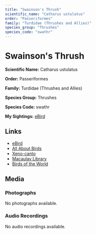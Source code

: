 ```yaml
---
title: "Swainson's Thrush"
scientific_name: "Catharus ustulatus"
order: "Passeriformes"
family: "Turdidae (Thrushes and Allies)"
species_group: "Thrushes"
species_code: "swathr"
---
```


# Swainson's Thrush

**Scientific Name:** Catharus ustulatus

**Order:** Passeriformes

**Family:** Turdidae (Thrushes and Allies)

**Species Group:** Thrushes

**Species Code:** swathr

**My Sightings:** [eBird](https://ebird.org/lifelist?r=world&time=life&spp=swathr)

## Links
* [eBird](https://ebird.org/species/swathr) 
* [All About Birds](https://www.allaboutbirds.org/guide/swathr) 
* [Xeno-canto](https://www.xeno-canto.org/species/swathr) 
* [Macaulay Library](https://search.macaulaylibrary.org/catalog?taxonCode=swathr&sort=rating_rank_desc)
* [Birds of the World](https://birdsoftheworld.org/bow/species/swathr)

## Media
### Photographs
No photographs available.

### Audio Recordings
No audio recordings available.
